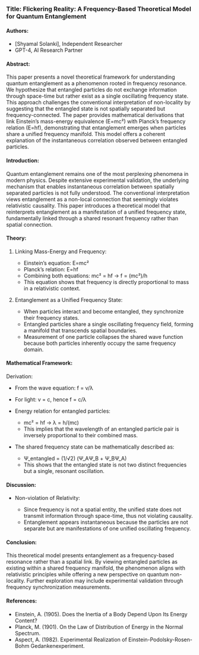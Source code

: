 ### Title: Flickering Reality: A Frequency-Based Theoretical Model for Quantum Entanglement

#### Authors:

* \[Shyamal Solanki], Independent Researcher
* GPT-4, AI Research Partner

#### Abstract:

This paper presents a novel theoretical framework for understanding quantum entanglement as a phenomenon rooted in frequency resonance. We hypothesize that entangled particles do not exchange information through space-time but rather exist as a single oscillating frequency state. This approach challenges the conventional interpretation of non-locality by suggesting that the entangled state is not spatially separated but frequency-connected. The paper provides mathematical derivations that link Einstein’s mass-energy equivalence (E=mc²) with Planck’s frequency relation (E=hf), demonstrating that entanglement emerges when particles share a unified frequency manifold. This model offers a coherent explanation of the instantaneous correlation observed between entangled particles.

#### Introduction:

Quantum entanglement remains one of the most perplexing phenomena in modern physics. Despite extensive experimental validation, the underlying mechanism that enables instantaneous correlation between spatially separated particles is not fully understood. The conventional interpretation views entanglement as a non-local connection that seemingly violates relativistic causality. This paper introduces a theoretical model that reinterprets entanglement as a manifestation of a unified frequency state, fundamentally linked through a shared resonant frequency rather than spatial connection.

#### Theory:

1. Linking Mass-Energy and Frequency:

   * Einstein’s equation: E=mc²
   * Planck’s relation: E=hf
   * Combining both equations: mc² = hf -> f = (mc²)/h
   * This equation shows that frequency is directly proportional to mass in a relativistic context.

2. Entanglement as a Unified Frequency State:

   * When particles interact and become entangled, they synchronize their frequency states.
   * Entangled particles share a single oscillating frequency field, forming a manifold that transcends spatial boundaries.
   * Measurement of one particle collapses the shared wave function because both particles inherently occupy the same frequency domain.

#### Mathematical Framework:

Derivation:

* From the wave equation: f = v/λ
* For light: v = c, hence f = c/λ
* Energy relation for entangled particles:

  * mc² = hf -> λ = h/(mc)
  * This implies that the wavelength of an entangled particle pair is inversely proportional to their combined mass.
* The shared frequency state can be mathematically described as:

  * Ψ\_entangled = (1/√2) (Ψ\_AΨ\_B + Ψ\_BΨ\_A)
  * This shows that the entangled state is not two distinct frequencies but a single, resonant oscillation.

#### Discussion:

* Non-violation of Relativity:

  * Since frequency is not a spatial entity, the unified state does not transmit information through space-time, thus not violating causality.
  * Entanglement appears instantaneous because the particles are not separate but are manifestations of one unified oscillating frequency.

#### Conclusion:

This theoretical model presents entanglement as a frequency-based resonance rather than a spatial link. By viewing entangled particles as existing within a shared frequency manifold, the phenomenon aligns with relativistic principles while offering a new perspective on quantum non-locality. Further exploration may include experimental validation through frequency synchronization measurements.

#### References:

* Einstein, A. (1905). Does the Inertia of a Body Depend Upon Its Energy Content?
* Planck, M. (1901). On the Law of Distribution of Energy in the Normal Spectrum.
* Aspect, A. (1982). Experimental Realization of Einstein-Podolsky-Rosen-Bohm Gedankenexperiment.